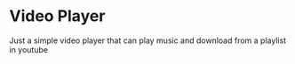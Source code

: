 # Video Player
Just a simple video player that can play music and download from a playlist in youtube
